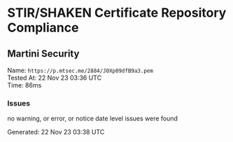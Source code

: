 # STIR/SHAKEN Certificate Repository Compliance

## Martini Security

Name: `https://p.mtsec.me/2884/J0Xp09dfB9a3.pem`\
Tested At: 22 Nov 23 03:36 UTC\
Time: 86ms

### Issues

no warning, or error, or notice date level issues were found

Generated: 22 Nov 23 03:38 UTC